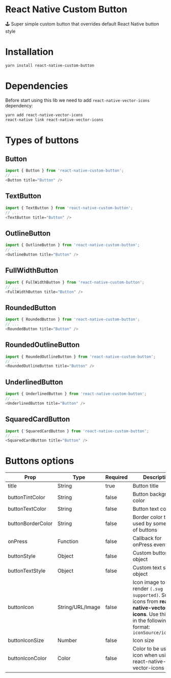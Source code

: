 # React Native Custom Button
🕹 Super simple custom button that overrides default React Native button style

# Installation
```bash
yarn install react-native-custom-button
```

# Dependencies
Before start using this lib we need to add ```react-native-vector-icons``` dependency:
```bash
yarn add react-native-vector-icons
react-native link react-native-vector-icons
```

# Types of buttons

## Button
```javascript
import { Button } from 'react-native-custom-button';
// ...
<Button title="Button" />
```

## TextButton
```javascript
import { TextButton } from 'react-native-custom-button';
// ...
<TextButton title="Button" />
```

## OutlineButton
```javascript
import { OutlineButton } from 'react-native-custom-button';
// ...
<OutlineButton title="Button" />
```

## FullWidthButton
```javascript
import { FullWidthButton } from 'react-native-custom-button';
// ...
<FullWidthButton title="Button" />
```

## RoundedButton
```javascript
import { RoundedButton } from 'react-native-custom-button';
// ...
<RoundedButton title="Button" />
```

## RoundedOutlineButton
```javascript
import { RoundedOutlineButton } from 'react-native-custom-button';
// ...
<RoundedOutlineButton title="Button" />
```

## UnderlinedButton
```javascript
import { UnderlinedButton } from 'react-native-custom-button';
// ...
<UnderlinedButton title="Button" />
```

## SquaredCardButton
```javascript
import { SquaredCardButton } from 'react-native-custom-button';
// ...
<SquaredCardButton title="Button" />
```

# Buttons options
| Prop | Type | Required | Description | Support |
| ---- | ---- | -------- | ----------- | ------- |
| title | String | true | Button title | * |
| buttonTintColor | String | false | Button background color | * |
| buttonTextColor | String | false | Button text color | * |
| buttonBorderColor | String | false | Border color to be used by some type of buttons | * |
| onPress | Function | false | Callback for onPress event | * |
| buttonStyle | Object | false | Custom button style object | * |
| buttonTextStyle | Object | false | Custom text style object | * |
| buttonIcon | String/URL/Image | false | Icon image to render ```(.svg not supported)```. Support icons from <b>react-native-vector-icons</b>. Use this prop in the following format: ```iconSource/iconName``` | SquaredCardButton |
| buttonIconSize | Number | false | Icon size | SquaredCardButton |
| buttonIconColor | Color | false | Color to be used in icon when using the react-native-vector-icons | SquaredCardButton |
